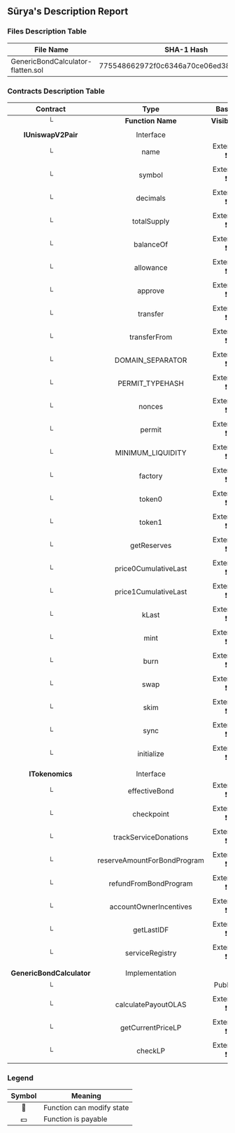 ## Sūrya's Description Report

### Files Description Table


|  File Name  |  SHA-1 Hash  |
|-------------|--------------|
| GenericBondCalculator-flatten.sol | 775548662972f0c6346a70ce06ed3801cba216cd |


### Contracts Description Table


|  Contract  |         Type        |       Bases      |                  |                 |
|:----------:|:-------------------:|:----------------:|:----------------:|:---------------:|
|     └      |  **Function Name**  |  **Visibility**  |  **Mutability**  |  **Modifiers**  |
||||||
| **IUniswapV2Pair** | Interface |  |||
| └ | name | External ❗️ |   |NO❗️ |
| └ | symbol | External ❗️ |   |NO❗️ |
| └ | decimals | External ❗️ |   |NO❗️ |
| └ | totalSupply | External ❗️ |   |NO❗️ |
| └ | balanceOf | External ❗️ |   |NO❗️ |
| └ | allowance | External ❗️ |   |NO❗️ |
| └ | approve | External ❗️ | 🛑  |NO❗️ |
| └ | transfer | External ❗️ | 🛑  |NO❗️ |
| └ | transferFrom | External ❗️ | 🛑  |NO❗️ |
| └ | DOMAIN_SEPARATOR | External ❗️ |   |NO❗️ |
| └ | PERMIT_TYPEHASH | External ❗️ |   |NO❗️ |
| └ | nonces | External ❗️ |   |NO❗️ |
| └ | permit | External ❗️ | 🛑  |NO❗️ |
| └ | MINIMUM_LIQUIDITY | External ❗️ |   |NO❗️ |
| └ | factory | External ❗️ |   |NO❗️ |
| └ | token0 | External ❗️ |   |NO❗️ |
| └ | token1 | External ❗️ |   |NO❗️ |
| └ | getReserves | External ❗️ |   |NO❗️ |
| └ | price0CumulativeLast | External ❗️ |   |NO❗️ |
| └ | price1CumulativeLast | External ❗️ |   |NO❗️ |
| └ | kLast | External ❗️ |   |NO❗️ |
| └ | mint | External ❗️ | 🛑  |NO❗️ |
| └ | burn | External ❗️ | 🛑  |NO❗️ |
| └ | swap | External ❗️ | 🛑  |NO❗️ |
| └ | skim | External ❗️ | 🛑  |NO❗️ |
| └ | sync | External ❗️ | 🛑  |NO❗️ |
| └ | initialize | External ❗️ | 🛑  |NO❗️ |
||||||
| **ITokenomics** | Interface |  |||
| └ | effectiveBond | External ❗️ |   |NO❗️ |
| └ | checkpoint | External ❗️ | 🛑  |NO❗️ |
| └ | trackServiceDonations | External ❗️ | 🛑  |NO❗️ |
| └ | reserveAmountForBondProgram | External ❗️ | 🛑  |NO❗️ |
| └ | refundFromBondProgram | External ❗️ | 🛑  |NO❗️ |
| └ | accountOwnerIncentives | External ❗️ | 🛑  |NO❗️ |
| └ | getLastIDF | External ❗️ |   |NO❗️ |
| └ | serviceRegistry | External ❗️ |   |NO❗️ |
||||||
| **GenericBondCalculator** | Implementation |  |||
| └ | <Constructor> | Public ❗️ | 🛑  |NO❗️ |
| └ | calculatePayoutOLAS | External ❗️ |   |NO❗️ |
| └ | getCurrentPriceLP | External ❗️ |   |NO❗️ |
| └ | checkLP | External ❗️ | 🛑  |NO❗️ |


### Legend

|  Symbol  |  Meaning  |
|:--------:|-----------|
|    🛑    | Function can modify state |
|    💵    | Function is payable |
